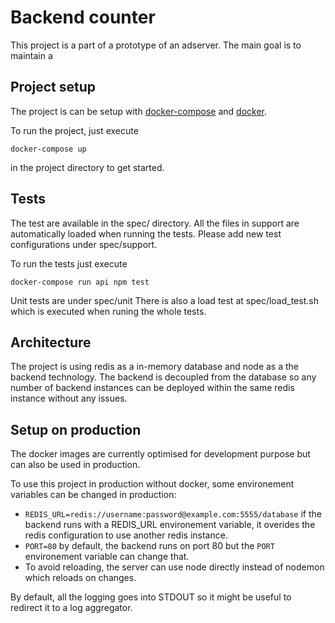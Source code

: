 # Backend counter

This project is a part of a prototype of an adserver.
The main goal is to maintain a 

## Project setup

The project is can be setup with [docker-compose](https://docs.docker.com/compose/) and [docker](https://docs.docker.com).

To run the project, just execute

```shell
docker-compose up
```
in the project directory to get started.

## Tests

The test are available in the spec/ directory. All the files in support are automatically loaded when running the tests.
Please add new test configurations under spec/support.

To run the tests just execute

```shell
docker-compose run api npm test
```

Unit tests are under spec/unit
There is also a load test at spec/load_test.sh which is executed when runing the whole tests.

## Architecture

The project is using redis as a in-memory database and node as a the backend technology.
The backend is decoupled from the database so any number of backend instances can be deployed within the same redis instance without any issues.


## Setup on production

The docker images are currently optimised for development purpose but can also be used in production.

To use this project in production without docker, some environement variables can be changed in production:

 - ```REDIS_URL=redis://username:password@example.com:5555/database```
   if the backend runs with a REDIS_URL environement variable, it overides the redis configuration to use another redis instance.
 - ```PORT=80```
   by default, the backend runs on port 80 but the ```PORT``` environement variable can change that.
 - To avoid reloading, the server can use node directly instead of nodemon which reloads on changes.

By default, all the logging goes into STDOUT so it might be useful to redirect it to a log aggregator.
